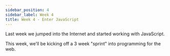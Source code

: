 ```yaml
---
sidebar_position: 4
sidebar_label: Week 4
title: Week 4 - Enter JavaScript
---
```


Last week we jumped into the Internet and started working with JavaScript.

This week, we'll be kicking off a 3 week "sprint" into programming for the web.